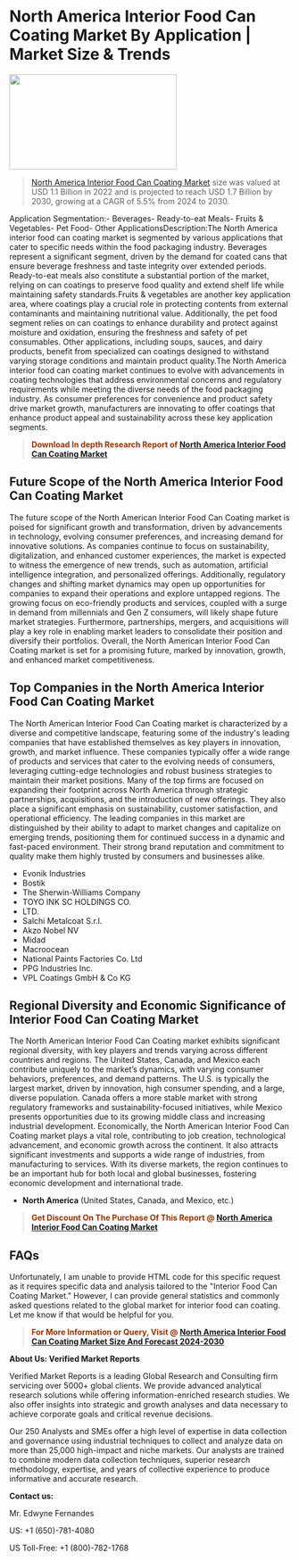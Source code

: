 <p><h1>North America Interior Food Can Coating Market By Application | Market Size & Trends</h1><p><img class="aligncenter size-medium wp-image-105565" src="https://ffe5etoiles.com/wp-content/uploads/2025/01/MST7-300x171.png" alt="" width="300" height="171" /></p><blockquote><p><a href="https://www.verifiedmarketreports.com/download-sample/?rid=470654&utm_source=Github-NA&utm_medium=376" target="_blank">North America Interior Food Can Coating Market</a> size was valued at USD 1.1 Billion in 2022 and is projected to reach USD 1.7 Billion by 2030, growing at a CAGR of 5.5% from 2024 to 2030.</p></blockquote>Application Segmentation:- Beverages- Ready-to-eat Meals- Fruits & Vegetables- Pet Food- Other ApplicationsDescription:The North America interior food can coating market is segmented by various applications that cater to specific needs within the food packaging industry. Beverages represent a significant segment, driven by the demand for coated cans that ensure beverage freshness and taste integrity over extended periods. Ready-to-eat meals also constitute a substantial portion of the market, relying on can coatings to preserve food quality and extend shelf life while maintaining safety standards.Fruits & vegetables are another key application area, where coatings play a crucial role in protecting contents from external contaminants and maintaining nutritional value. Additionally, the pet food segment relies on can coatings to enhance durability and protect against moisture and oxidation, ensuring the freshness and safety of pet consumables. Other applications, including soups, sauces, and dairy products, benefit from specialized can coatings designed to withstand varying storage conditions and maintain product quality.The North America interior food can coating market continues to evolve with advancements in coating technologies that address environmental concerns and regulatory requirements while meeting the diverse needs of the food packaging industry. As consumer preferences for convenience and product safety drive market growth, manufacturers are innovating to offer coatings that enhance product appeal and sustainability across these key application segments.</p><blockquote><p><span style="color: #993300;"><strong>Download In depth Research Report of <a href="https://www.verifiedmarketreports.com/download-sample/?rid=470654&utm_source=Github-NA&utm_medium=376">North America Interior Food Can Coating Market</a></strong></span></p></blockquote><h2>Future Scope of the North America Interior Food Can Coating Market</h2><p>The future scope of the North American Interior Food Can Coating market is poised for significant growth and transformation, driven by advancements in technology, evolving consumer preferences, and increasing demand for innovative solutions. As companies continue to focus on sustainability, digitalization, and enhanced customer experiences, the market is expected to witness the emergence of new trends, such as automation, artificial intelligence integration, and personalized offerings. Additionally, regulatory changes and shifting market dynamics may open up opportunities for companies to expand their operations and explore untapped regions. The growing focus on eco-friendly products and services, coupled with a surge in demand from millennials and Gen Z consumers, will likely shape future market strategies. Furthermore, partnerships, mergers, and acquisitions will play a key role in enabling market leaders to consolidate their position and diversify their portfolios. Overall, the North American Interior Food Can Coating market is set for a promising future, marked by innovation, growth, and enhanced market competitiveness.</p><h2>Top Companies in the North America Interior Food Can Coating Market</h2><p>The North American Interior Food Can Coating market is characterized by a diverse and competitive landscape, featuring some of the industry's leading companies that have established themselves as key players in innovation, growth, and market influence. These companies typically offer a wide range of products and services that cater to the evolving needs of consumers, leveraging cutting-edge technologies and robust business strategies to maintain their market positions. Many of the top firms are focused on expanding their footprint across North America through strategic partnerships, acquisitions, and the introduction of new offerings. They also place a significant emphasis on sustainability, customer satisfaction, and operational efficiency. The leading companies in this market are distinguished by their ability to adapt to market changes and capitalize on emerging trends, positioning them for continued success in a dynamic and fast-paced environment. Their strong brand reputation and commitment to quality make them highly trusted by consumers and businesses alike.</p><p><ul><li>Evonik Industries </li><li> Bostik </li><li> The Sherwin-Williams Company </li><li> TOYO INK SC HOLDINGS CO. </li><li> LTD. </li><li> Salchi Metalcoat S.r.l. </li><li> Akzo Nobel NV </li><li> Midad </li><li> Macroocean </li><li> National Paints Factories Co. Ltd </li><li> PPG Industries Inc. </li><li> VPL Coatings GmbH & Co KG</li></ul></p><h2>Regional Diversity and Economic Significance of Interior Food Can Coating Market</h2><p>The North American Interior Food Can Coating market exhibits significant regional diversity, with key players and trends varying across different countries and regions. The United States, Canada, and Mexico each contribute uniquely to the market’s dynamics, with varying consumer behaviors, preferences, and demand patterns. The U.S. is typically the largest market, driven by innovation, high consumer spending, and a large, diverse population. Canada offers a more stable market with strong regulatory frameworks and sustainability-focused initiatives, while Mexico presents opportunities due to its growing middle class and increasing industrial development. Economically, the North American Interior Food Can Coating market plays a vital role, contributing to job creation, technological advancement, and economic growth across the continent. It also attracts significant investments and supports a wide range of industries, from manufacturing to services. With its diverse markets, the region continues to be an important hub for both local and global businesses, fostering economic development and international trade.</p><ul> <li><strong>North America</strong> (United States, Canada, and Mexico, etc.)</li></ul><blockquote><p><span style="color: #993300;"><strong>Get Discount On The Purchase Of This Report @ <a href="https://www.verifiedmarketreports.com/ask-for-discount/?rid=470654&utm_source=Github-NA&utm_medium=376">North America Interior Food Can Coating Market</a></strong></span></p></blockquote><h2>FAQs</h2><p>Unfortunately, I am unable to provide HTML code for this specific request as it requires specific data and analysis tailored to the "Interior Food Can Coating Market." However, I can provide general statistics and commonly asked questions related to the global market for interior food can coating. Let me know if that would be helpful for you.</p><blockquote><p><span style="color: #993300;"><strong>For More Information or Query, Visit @ <a href="https://www.verifiedmarketreports.com/product/interior-food-can-coating-market/">North America Interior Food Can Coating Market Size And Forecast 2024-2030</a></strong></span></p></blockquote><p><strong>About Us: Verified Market Reports</strong></p><p>Verified Market Reports is a leading Global Research and Consulting firm servicing over 5000+ global clients. We provide advanced analytical research solutions while offering information-enriched research studies. We also offer insights into strategic and growth analyses and data necessary to achieve corporate goals and critical revenue decisions.</p><p>Our 250 Analysts and SMEs offer a high level of expertise in data collection and governance using industrial techniques to collect and analyze data on more than 25,000 high-impact and niche markets. Our analysts are trained to combine modern data collection techniques, superior research methodology, expertise, and years of collective experience to produce informative and accurate research.</p><p><strong>Contact us:</strong></p><p>Mr. Edwyne Fernandes</p><p>US: +1 (650)-781-4080</p><p>US Toll-Free: +1 (800)-782-1768</p>
